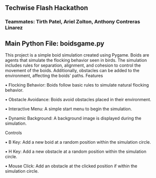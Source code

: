 ## Techwise Flash Hackathon 

### Teammates: Tirth Patel, Ariel Zolton, Anthony Contreras Linarez

## Main Python File: boidsgame.py

This project is a simple boid simulation created using Pygame. Boids are agents that simulate the flocking behavior seen in birds. The simulation includes rules for separation, alignment, and cohesion to control the movement of the boids. Additionally, obstacles can be added to the environment, affecting the boids' paths.
Features

•	Flocking Behavior: Boids follow basic rules to simulate natural flocking behavior.

•	Obstacle Avoidance: Boids avoid obstacles placed in their environment.

•	Interactive Menu: A simple start menu to begin the simulation.

•	Dynamic Background: A background image is displayed during the simulation.

Controls

•	B Key: Add a new boid at a random position within the simulation circle.

•	H Key: Add a new obstacle at a random position within the simulation circle.

•	Mouse Click: Add an obstacle at the clicked position if within the simulation circle.



